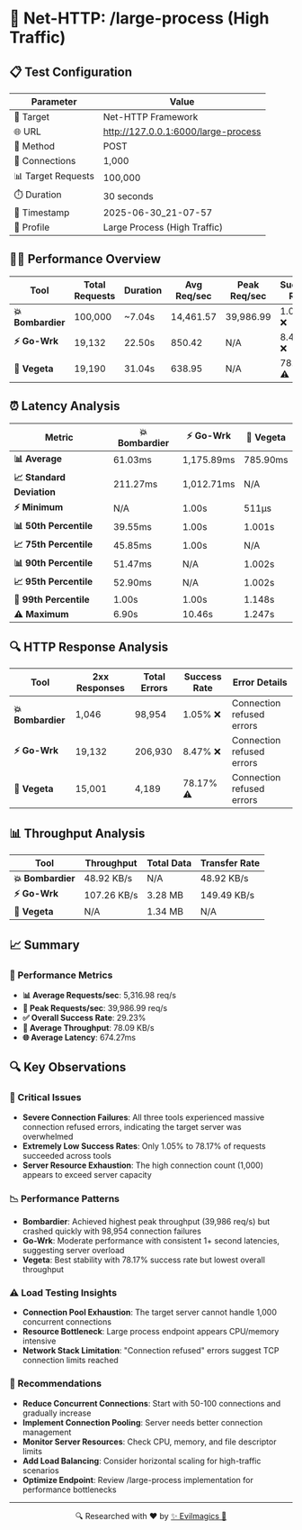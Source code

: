 # 🚀 Net-HTTP: /large-process (High Traffic)

## 📋 Test Configuration
| Parameter | Value |
|-----------|-------|
| 🎯 Target | Net-HTTP Framework |
| 🌐 URL | http://127.0.0.1:6000/large-process |
| 📡 Method | POST |
| 🔗 Connections | 1,000 |
| 📊 Target Requests | 100,000 |
| ⏱️ Duration | 30 seconds |
| 📅 Timestamp | 2025-06-30_21-07-57 |
| 📝 Profile | Large Process (High Traffic) |

## 🏃‍♂️ Performance Overview
| Tool | Total Requests | Duration | Avg Req/sec | Peak Req/sec | Success Rate |
|------|----------------|----------|-------------|--------------|--------------|
| **💥 Bombardier** | 100,000 | ~7.04s | 14,461.57 | 39,986.99 | 1.05% ❌ |
| **⚡ Go-Wrk** | 19,132 | 22.50s | 850.42 | N/A | 8.47% ❌ |
| **🌿 Vegeta** | 19,190 | 31.04s | 638.95 | N/A | 78.17% ⚠️ |

## ⏰ Latency Analysis
| Metric | 💥 Bombardier | ⚡ Go-Wrk | 🌿 Vegeta |
|--------|------------|---------|---------|
| **📊 Average** | 61.03ms | 1,175.89ms | 785.90ms |
| **📈 Standard Deviation** | 211.27ms | 1,012.71ms | N/A |
| **⚡ Minimum** | N/A | 1.00s | 511µs |
| **📊 50th Percentile** | 39.55ms | 1.00s | 1.001s |
| **📈 75th Percentile** | 45.85ms | 1.00s | N/A |
| **📊 90th Percentile** | 51.47ms | N/A | 1.002s |
| **📈 95th Percentile** | 52.90ms | N/A | 1.002s |
| **🔺 99th Percentile** | 1.00s | 1.00s | 1.148s |
| **⚠️ Maximum** | 6.90s | 10.46s | 1.247s |

## 🔍 HTTP Response Analysis
| Tool | 2xx Responses | Total Errors | Success Rate | Error Details |
|------|---------------|--------------|--------------|---------------|
| **💥 Bombardier** | 1,046 | 98,954 | 1.05% ❌ | Connection refused errors |
| **⚡ Go-Wrk** | 19,132 | 206,930 | 8.47% ❌ | Connection refused errors |
| **🌿 Vegeta** | 15,001 | 4,189 | 78.17% ⚠️ | Connection refused errors |

## 📊 Throughput Analysis
| Tool | Throughput | Total Data | Transfer Rate |
|------|------------|------------|---------------|
| **💥 Bombardier** | 48.92 KB/s | N/A | 48.92 KB/s |
| **⚡ Go-Wrk** | 107.26 KB/s | 3.28 MB | 149.49 KB/s |
| **🌿 Vegeta** | N/A | 1.34 MB | N/A |

## 📈 Summary
### 🎯 Performance Metrics
- **📊 Average Requests/sec**: 5,316.98 req/s
- **🚀 Peak Requests/sec**: 39,986.99 req/s
- **✅ Overall Success Rate**: 29.23%
- **💨 Average Throughput**: 78.09 KB/s
- **🌐 Average Latency**: 674.27ms

## 🔍 Key Observations

### 🚨 Critical Issues
- **Severe Connection Failures**: All three tools experienced massive connection refused errors, indicating the target server was overwhelmed
- **Extremely Low Success Rates**: Only 1.05% to 78.17% of requests succeeded across tools
- **Server Resource Exhaustion**: The high connection count (1,000) appears to exceed server capacity

### 📉 Performance Patterns
- **Bombardier**: Achieved highest peak throughput (39,986 req/s) but crashed quickly with 98,954 connection failures
- **Go-Wrk**: Moderate performance with consistent 1+ second latencies, suggesting server overload
- **Vegeta**: Best stability with 78.17% success rate but lowest overall throughput

### ⚠️ Load Testing Insights
- **Connection Pool Exhaustion**: The target server cannot handle 1,000 concurrent connections
- **Resource Bottleneck**: Large process endpoint appears CPU/memory intensive
- **Network Stack Limitation**: "Connection refused" errors suggest TCP connection limits reached

### 🔧 Recommendations
- **Reduce Concurrent Connections**: Start with 50-100 connections and gradually increase
- **Implement Connection Pooling**: Server needs better connection management
- **Monitor Server Resources**: Check CPU, memory, and file descriptor limits
- **Add Load Balancing**: Consider horizontal scaling for high-traffic scenarios
- **Optimize Endpoint**: Review /large-process implementation for performance bottlenecks

---
<div align="center">
🔍 Researched with ❤️ by <span><a href="https://github.com/evilmagics">✨ Evilmagics 🌟</a></span>
</div>